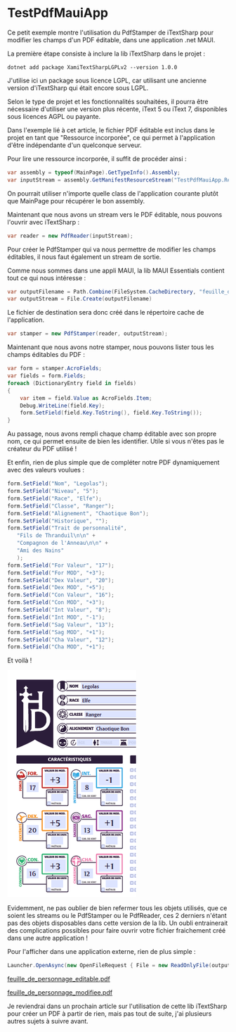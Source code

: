 # TestPdfMauiApp
 
Ce petit exemple montre l'utilisation du PdfStamper de iTextSharp pour modifier les champs d'un PDF éditable, dans une application .net MAUI.

La première étape consiste à inclure la lib iTextSharp dans le projet :

```
dotnet add package XamiTextSharpLGPLv2 --version 1.0.0
```

J'utilise ici un package sous licence LGPL, car utilisant une ancienne version d'iTextSharp qui était encore sous LGPL.

Selon le type de projet et les fonctionnalités souhaitées, il pourra être nécessaire d'utiliser une version plus récente, iText 5 ou iText 7, disponibles sous licences AGPL ou payante.

Dans l'exemple lié à cet article, le fichier PDF éditable est inclus dans le projet en tant que "Ressource incorporée", ce qui permet à l'application d'être indépendante d'un quelconque serveur.

Pour lire une ressource incorporée, il suffit de procéder ainsi :

```csharp
var assembly = typeof(MainPage).GetTypeInfo().Assembly;
var inputStream = assembly.GetManifestResourceStream("TestPdfMauiApp.Resources.feuille_de_personnage_editable.pdf");
```

On pourrait utiliser n'importe quelle class de l'application courante plutôt que MainPage pour récupérer le bon assembly.

Maintenant que nous avons un stream vers le PDF éditable, nous pouvons l'ouvrir avec iTextSharp :

```csharp
var reader = new PdfReader(inputStream);
```

Pour créer le PdfStamper qui va nous permettre de modifier les champs éditables, il nous faut également un stream de sortie.

Comme nous sommes dans une appli MAUI, la lib MAUI Essentials contient tout ce qui nous intéresse :

```csharp
var outputFilename = Path.Combine(FileSystem.CacheDirectory, "feuille_de_personnage_modifiee.pdf");
var outputStream = File.Create(outputFilename)
```

Le fichier de destination sera donc créé dans le répertoire cache de l'application.

```csharp
var stamper = new PdfStamper(reader, outputStream);
```

Maintenant que nous avons notre stamper, nous pouvons lister tous les champs éditables du PDF :

```csharp
var form = stamper.AcroFields;
var fields = form.Fields;
foreach (DictionaryEntry field in fields)
{
    var item = field.Value as AcroFields.Item;
    Debug.WriteLine(field.Key);
    form.SetField(field.Key.ToString(), field.Key.ToString());
}
```

Au passage, nous avons rempli chaque champ éditable avec son propre nom, ce qui permet ensuite de bien les identifier. Utile si vous n'êtes pas le créateur du PDF utilisé !

Et enfin, rien de plus simple que de compléter notre PDF dynamiquement avec des valeurs voulues :

```csharp
form.SetField("Nom", "Legolas");
form.SetField("Niveau", "5");
form.SetField("Race", "Elfe");
form.SetField("Classe", "Ranger");
form.SetField("Alignement", "Chaotique Bon");
form.SetField("Historique", "");
form.SetField("Trait de personnalité",
   "Fils de Thranduil\n\n" +
   "Compagnon de l'Anneau\n\n" +
   "Ami des Nains"
   );
form.SetField("For Valeur", "17");
form.SetField("For MOD", "+3");
form.SetField("Dex Valeur", "20");
form.SetField("Dex MOD", "+5");
form.SetField("Con Valeur", "16");
form.SetField("Con MOD", "+3");
form.SetField("Int Valeur", "8");
form.SetField("Int MOD", "-1");
form.SetField("Sag Valeur", "13");
form.SetField("Sag MOD", "+1");
form.SetField("Cha Valeur", "12");
form.SetField("Cha MOD", "+1");
```

Et voilà !

![Capture](screenshot.png)

Evidemment, ne pas oublier de bien refermer tous les objets utilisés, que ce soient les streams ou le PdfStamper ou le PdfReader, ces 2 derniers n'étant pas des objets disposables dans cette version de la lib. Un oubli entrainerait des complications possibles pour faire ouvrir votre fichier fraichement créé dans une autre application !

Pour l'afficher dans une application externe, rien de plus simple :

```csharp
Launcher.OpenAsync(new OpenFileRequest { File = new ReadOnlyFile(outputFilename) });
```

[feuille_de_personnage_editable.pdf](TestPdfMauiApp/Resources/feuille_de_personnage_editable.pdf)

[feuille_de_personnage_modifiee.pdf](feuille_de_personnage_modifiee.pdf)

Je reviendrai dans un prochain article sur l'utilisation de cette lib iTextSharp pour créer un PDF à partir de rien, mais pas tout de suite, j'ai plusieurs autres sujets à suivre avant.
